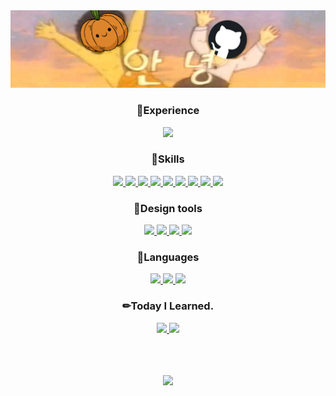 <div align="center">
  <img src="https://github.com/Sweet-Pumpkin/TIL/blob/main/img/github-thumbnail.png" />
  
  <h3>📌Experience</h3>
  <a href="https://github.com/Sweet-Pumpkin/TIL/blob/main/experience/fastcampus.md">
    <img src="https://img.shields.io/badge/Fastcampus 프론트엔드 개발자 과정-D70F64?style=for-the-badge&logo=Framework7&logoColor=FFFFFF" />
  </a>
  
  <h3>🧬Skills</h3>
  <a href="https://github.com/Sweet-Pumpkin">
    <img src="https://img.shields.io/badge/React-61DAFB?style=for-the-badge&logo=React&logoColor=000000" />
  </a>
  <a href="https://github.com/Sweet-Pumpkin">
    <img src="https://img.shields.io/badge/Redux-764ABC?style=for-the-badge&logo=Redux&logoColor=FFFFFF" />
  </a>
  <a href="https://github.com/Sweet-Pumpkin">
    <img src="https://img.shields.io/badge/JavaScript-F7DF1E?style=for-the-badge&logo=JavaScript&logoColor=000000" />
  </a>
  <a href="https://github.com/Sweet-Pumpkin">
    <img src="https://img.shields.io/badge/TypeScript-3178C6?style=for-the-badge&logo=TypeScript&logoColor=FFFFFF" />
  </a>
  <a href="https://github.com/Sweet-Pumpkin">
    <img src="https://img.shields.io/badge/Firebase-FFCA28?style=for-the-badge&logo=Firebase&logoColor=000000" />
  </a>
  <a href="https://github.com/Sweet-Pumpkin">
    <img src="https://img.shields.io/badge/styled—components-DB7093?style=for-the-badge&logo=styled-components&logoColor=FFFFFF" />
  </a>
  <a href="https://github.com/Sweet-Pumpkin">
    <img src="https://img.shields.io/badge/Sass-CC6699?style=for-the-badge&logo=Sass&logoColor=FFFFFF" />
  </a>
  <a href="https://github.com/Sweet-Pumpkin">
    <img src="https://img.shields.io/badge/CSS-1572B6?style=for-the-badge&logo=CSS3&logoColor=FFFFFF" />
  </a>
  <a href="https://github.com/Sweet-Pumpkin/TIL/blob/main/item/html-css.md">
    <img src="https://img.shields.io/badge/HTML-E34F26?style=for-the-badge&logo=HTML5&logoColor=FFFFFF" />
  </a>

  <h3>🎨Design tools</h3>
  <a href="https://github.com/Sweet-Pumpkin">
    <img src="https://img.shields.io/badge/Adobe Photoshop-31A8FF?style=for-the-badge&logo=Adobe Photoshop&logoColor=FFFFFF" />
  </a>
  <a href="https://github.com/Sweet-Pumpkin">
    <img src="https://img.shields.io/badge/Adobe XD-FF61F6?style=for-the-badge&logo=Adobe XD&logoColor=FFFFFF" />
  </a>
  <a href="https://github.com/Sweet-Pumpkin">
    <img src="https://img.shields.io/badge/Adobe Premiere Pro-9999FF?style=for-the-badge&logo=Adobe Premiere Pro&logoColor=FFFFFF" />
  </a>
  <a href="https://github.com/Sweet-Pumpkin">
    <img src="https://img.shields.io/badge/Adobe After Effects-9999FF?style=for-the-badge&logo=Adobe After Effects&logoColor=FFFFFF" />
  </a>
  
  <h3>💬Languages</h3>
  <a href="https://github.com/Sweet-Pumpkin">
    <img src="https://img.shields.io/badge/한국어-D20A0A?style=for-the-badge&logo=Kongregate&logoColor=FFFFFF" />
  </a>
  <a href="https://github.com/Sweet-Pumpkin">
    <img src="https://img.shields.io/badge/Français-002E5F?style=for-the-badge&logo=Facebook&logoColor=FFFFFF" />
  </a>
  <a href="https://github.com/Sweet-Pumpkin">
    <img src="https://img.shields.io/badge/English-F16521?style=for-the-badge&logo=Etsy&logoColor=FFFFFF" />
  </a>
  
  <h3>✏Today I Learned.</h3>
  <a href="https://github.com/Sweet-Pumpkin/TIL/blob/main/main/date.md">
    <img src="https://img.shields.io/badge/날짜별TIL-0288D1?style=for-the-badge&logo=Verizon&logoColor=FFFFFF" />
  </a>
  <a href="https://github.com/Sweet-Pumpkin">
    <img src="https://img.shields.io/badge/코딩테스트-179C7D?style=for-the-badge&logo=Verizon&logoColor=FFFFFF" />
  </a>
  
  <br />
  <br />
  <br />
  <br />
  
  <a href="https://hits.seeyoufarm.com"><img src="https://hits.seeyoufarm.com/api/count/incr/badge.svg?url=https%3A%2F%2Fgithub.com%2FSweet-Pumpkin&count_bg=%23512BD4&title_bg=%23512BD4&icon=googlefit.svg&icon_color=%23FFFFFF&title=HITS&edge_flat=false" /></a>
</div>
